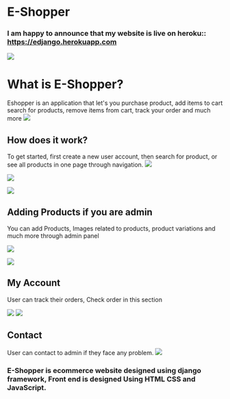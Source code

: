 # E-Shopper
### I am happy to announce that my website is live on heroku:: https://edjango.herokuapp.com
![](http://i.imgur.com/Ifw1MRk.jpg)

# What is E-Shopper?

Eshopper is an application that let's you purchase product, add items to cart search for products, remove items from cart, track your order and much more
![](http://i.imgur.com/RryWy1q.jpg)

## How does it work?

To get started, first create a new user account, then search for product, or see all products in one page through navigation. 
![](http://i.imgur.com/Ifw1MRk.jpg)

![](http://i.imgur.com/KmlGUxt.png)

![](http://i.imgur.com/QhmxOwS.png)

## Adding Products if you are admin

You can add Products, Images related to products, product variations and much more through admin panel

![](http://i.imgur.com/1UM4EGM.png)

![](http://i.imgur.com/XOO4xRh.png)

## My Account

User can track their orders, Check order in this section

![](http://i.imgur.com/2jRQucr.png)
![](http://i.imgur.com/iu7c3Lu.png)

## Contact

User can contact to admin if they face any problem.
![](http://i.imgur.com/TcstKUO.png)

### E-Shopper is ecommerce website designed using django framework, Front end is designed Using HTML CSS and JavaScript.

